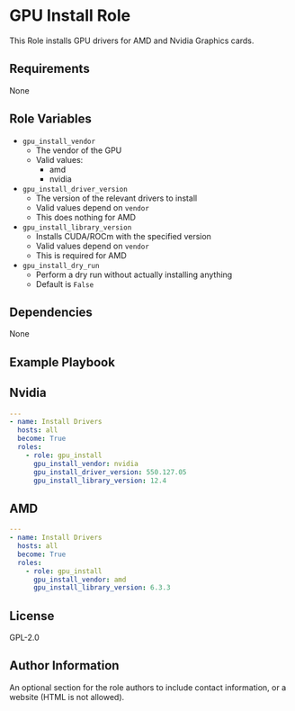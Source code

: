 GPU Install Role
=========

This Role installs GPU drivers for AMD and Nvidia Graphics cards.

Requirements
------------

None

Role Variables
--------------

- `gpu_install_vendor`
  - The vendor of the GPU
  - Valid values:
    - amd
    - nvidia
- `gpu_install_driver_version`
  - The version of the relevant drivers to install
  - Valid values depend on `vendor`
  - This does nothing for AMD
- `gpu_install_library_version`
  - Installs CUDA/ROCm with the specified version
  - Valid values depend on `vendor`
  - This is required for AMD
- `gpu_install_dry_run`
  - Perform a dry run without actually installing anything
  - Default is `False`

Dependencies
------------

None

Example Playbook
----------------

## Nvidia

```yaml
---
- name: Install Drivers
  hosts: all
  become: True
  roles:
    - role: gpu_install
      gpu_install_vendor: nvidia
      gpu_install_driver_version: 550.127.05
      gpu_install_library_version: 12.4
```

## AMD
```yaml
---
- name: Install Drivers
  hosts: all
  become: True
  roles:
    - role: gpu_install
      gpu_install_vendor: amd
      gpu_install_library_version: 6.3.3
```

License
-------

GPL-2.0

Author Information
------------------

An optional section for the role authors to include contact information, or a website (HTML is not allowed).
